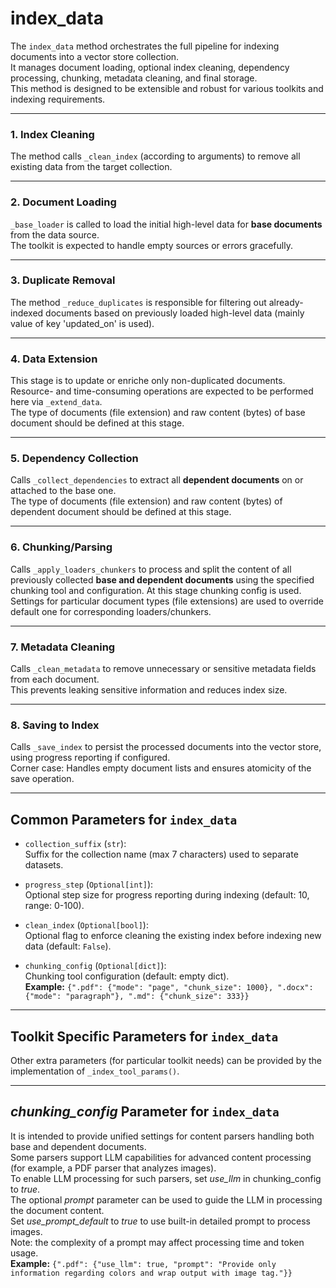 # index_data

The `index_data` method orchestrates the full pipeline for indexing documents into a vector store collection.  
It manages document loading, optional index cleaning, dependency processing, chunking, metadata cleaning, and final storage.  
This method is designed to be extensible and robust for various toolkits and indexing requirements.

---

### 1. Index Cleaning

The method calls `_clean_index` (according to arguments) to remove all existing data from the target collection.

---

### 2. Document Loading

`_base_loader` is called to load the initial high-level data for **base documents** from the data source.  
The toolkit is expected to handle empty sources or errors gracefully.

---

### 3. Duplicate Removal

The method `_reduce_duplicates` is responsible for filtering out already-indexed documents based on previously loaded high-level data (mainly value of key 'updated_on' is used).

---

### 4. Data Extension

This stage is to update or enriche only non-duplicated documents.  
Resource- and time-consuming operations are expected to be performed here via `_extend_data`.  
The type of documents (file extension) and raw content (bytes) of base document should be defined at this stage.

---

### 5. Dependency Collection

Calls `_collect_dependencies` to extract all **dependent documents** on or attached to the base one.  
The type of documents (file extension) and raw content (bytes) of dependent document should be defined at this stage.

---

### 6. Chunking/Parsing

Calls `_apply_loaders_chunkers` to process and split the content of all previously collected **base and dependent documents** using the specified chunking tool and configuration.
At this stage chunking config is used. Settings for particular document types (file extensions) are used to override default one for corresponding loaders/chunkers.

---

### 7. Metadata Cleaning

Calls `_clean_metadata` to remove unnecessary or sensitive metadata fields from each document.  
This prevents leaking sensitive information and reduces index size.

---

### 8. Saving to Index

Calls `_save_index` to persist the processed documents into the vector store, using progress reporting if configured.  
Corner case: Handles empty document lists and ensures atomicity of the save operation.

---

## Common Parameters for `index_data`

- `collection_suffix` (`str`):  
  Suffix for the collection name (max 7 characters) used to separate datasets.

- `progress_step` (`Optional[int]`):  
  Optional step size for progress reporting during indexing (default: 10, range: 0-100).

- `clean_index` (`Optional[bool]`):  
  Optional flag to enforce cleaning the existing index before indexing new data (default: `False`).

- `chunking_config` (`Optional[dict]`):  
  Chunking tool configuration (default: empty dict).   
  **Example:** `{".pdf": {"mode": "page", "chunk_size": 1000}, ".docx": {"mode": "paragraph"}, ".md": {"chunk_size": 333}}`

---

## Toolkit Specific Parameters for `index_data`

Other extra parameters (for particular toolkit needs) can be provided by the implementation of `_index_tool_params()`.

---

## _chunking_config_ Parameter for `index_data`

It is intended to provide unified settings for content parsers handling both base and dependent documents.  
Some parsers support LLM capabilities for advanced content processing (for example, a PDF parser that analyzes images).  
To enable LLM processing for such parsers, set _use_llm_ in chunking_config to _true_.  
The optional _prompt_ parameter can be used to guide the LLM in processing the document content.  
Set _use_prompt_default_ to _true_ to use built-in detailed prompt to process images.  
Note: the complexity of a prompt may affect processing time and token usage.  
**Example:** `{".pdf": {"use_llm": true, "prompt": "Provide only information regarding colors and wrap output with image tag."}}`


